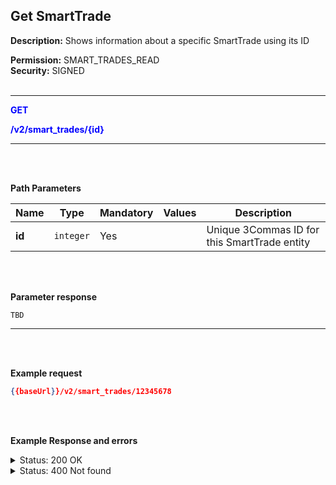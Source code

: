 ## Get SmartTrade<br>

**Description:** Shows information about a specific SmartTrade using its ID<br>

**Permission:** SMART_TRADES_READ<br>
**Security:** SIGNED<br>
<br>

--------------

<mark style="color:blue;background-color:white"> **GET**

<mark style="color:blue;background-color:white"> **/v2/smart_trades/{id}**

----------------

<br>
<br>

**Path Parameters**<br>

| Name | Type |	Mandatory |	Values | Description|
|------|------|-----------|-----------------|------------|
|**id**  | `integer`	| Yes |  | Unique 3Commas ID for this SmartTrade entity |

<br>
<br>

**Parameter response**<br>

`TBD`

--------------------

<br>
<br>

**Example request**<br>
```json
{{baseUrl}}/v2/smart_trades/12345678
```
<br>
<br>

**Example Response and errors**<br>


<details>

<summary>Status: 200 OK</summary><br>

```json
Status 200 Ok
{
    "id": 30404547,
    "version": 2,
    "account": {
        "id": 32402783,
        "type": "binance_us",
        "name": "My Binance US",
        "market": "Binance US Spot",
        "link": "/accounts/32402783"
    },
    "pair": "USDT_DOGE",
    "instant": false,
    "status": {
        "type": "cancelled",
        "basic_type": "cancelled",
        "title": "Cancelled"
    },
    "leverage": {
        "enabled": false
    },
    "position": {
        "type": "buy",
        "editable": false,
        "units": {
            "value": "14.91",
            "editable": false
        },
        "price": {
            "value": "0.10622",
            "value_without_commission": "0.10559",
            "editable": false
        },
        "total": {
            "value": "1.58385"
        },
        "order_type": "market",
        "status": {
            "type": "finished",
            "basic_type": "finished",
            "title": "Finished"
        }
    },
    "take_profit": {
        "enabled": true,
        "price_type": "value",
        "steps": []
    },
    "stop_loss": {
        "enabled": false
    },
    "reduce_funds": {
        "steps": []
    },
    "market_close": {},
    "note": "",
    "note_raw": null,
    "skip_enter_step": false,
    "data": {
        "editable": false,
        "current_price": {
            "bid": "0.10701",
            "ask": "0.10717",
            "last": "0.10704",
            "quote_volume": "173476.71714",
            "day_change_percent": "2.45"
        },
        "target_price_type": "price",
        "orderbook_price_currency": "USDT",
        "base_order_finished": true,
        "missing_funds_to_close": "0.0",
        "liquidation_price": null,
        "average_enter_price": "0.10622",
        "average_close_price": null,
        "average_enter_price_without_commission": "0.10559",
        "average_close_price_without_commission": null,
        "panic_sell_available": false,
        "add_funds_available": false,
        "reduce_funds_available": false,
        "force_start_available": false,
        "force_process_available": false,
        "cancel_available": false,
        "finished": false,
        "base_position_step_finished": true,
        "entered_amount": "14.91",
        "entered_total": "1.58385",
        "closed_amount": "0.0",
        "closed_total": "0.0",
        "commission": 0.001,
        "created_at": "2024-08-12T14:35:21.632Z",
        "updated_at": "2024-08-12T14:47:43.782Z",
        "closed_at": "2024-08-12T14:47:43.777Z",
        "type": "smart_trade"
    },
    "profit": {
        "volume": null,
        "usd": null,
        "percent": "0.0",
        "roe": null
    },
    "margin": {
        "amount": null,
        "total": null
    },
    "is_position_not_filled": false
}
```

</details>
<details>
<summary>Status: 400 Not found </summary><br>

```json
{
    "error": "Not found",
    "error_description": "Smart Trade not found"
}
```

</details>